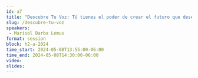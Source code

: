 ```yaml
---
id: a7
title: "Descubre Tu Voz: Tú tienes el poder de crear el futuro que deseas por Edenred"
slug: /descubre-tu-voz
speakers:
 - Marisol Barba Lemus
format: session
block: h2-a-2024
time_start: 2024-05-08T13:55:00-06:00
time_end: 2024-05-08T14:30:00-06:00
video:
slides:
---
```

